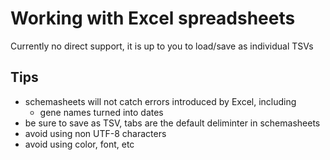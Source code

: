 # Working with Excel spreadsheets

Currently no direct support, it is up to you to load/save as individual TSVs

## Tips

- schemasheets will not catch errors introduced by Excel, including
   - gene names turned into dates
- be sure to save as TSV, tabs are the default deliminter in schemasheets
- avoid using non UTF-8 characters
- avoid using color, font, etc
